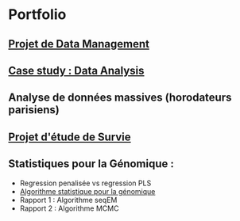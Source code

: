 # Portfolio


## [Projet de Data Management](https://github.com/bnaila/portfolio/tree/main/Projet%20de%20data%20management)

## [Case study : Data Analysis](https://github.com/bnaila/portfolio/tree/main/Case%20study%20:%20Data%20Analysis)

## Analyse de données massives (horodateurs parisiens)

## [Projet d'étude de Survie](https://github.com/bnaila/portfolio/tree/main/Projet%20d'%C3%A9tude%20de%20Survie)

## Statistiques pour la Génomique :
-  Regression penalisée vs regression PLS 
-  [Algorithme statistique pour la génomique](https://github.com/bnaila/portfolio/tree/main/Rapports%20Algo%20stats%20(g%C3%A9nomique))
  - Rapport 1 : Algorithme seqEM
  - Rapport 2 : Algorithme MCMC
